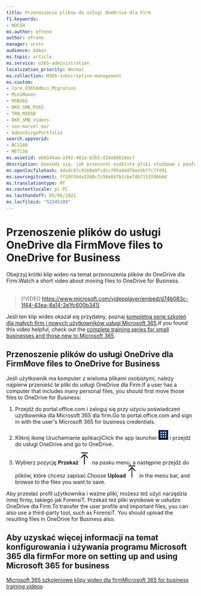 ```yaml
---
title: Przenoszenie plików do usługi OneDrive dla Firm
f1.keywords:
- NOCSH
ms.author: efrene
author: efrene
manager: scotv
audience: Admin
ms.topic: article
ms.service: o365-administration
localization_priority: Normal
ms.collection: M365-subscription-management
ms.custom:
- Core_O365Admin_Migration
- MiniMaven
- MSB365
- OKR_SMB_M365
- TRN_M365B
- OKR_SMB_Videos
- seo-marvel-mar
- AdminSurgePortfolio
search.appverid:
- BCS160
- MET150
ms.assetid: eb8244aa-a302-481a-b2b5-d34e88b18ec7
description: Dowiedz się, jak przenieść osobiste pliki służbowe i poufne pliki firmowe OneDrive dla Firm w kilku prostych krokach.
ms.openlocfilehash: 4dadc87c0168a9fcdcc795a94df8ee5b7fc7fd91
ms.sourcegitcommit: ff20f5b4e3268c7c98a84fb1cbe7db7151596b6d
ms.translationtype: MT
ms.contentlocale: pl-PL
ms.lasthandoff: 05/06/2021
ms.locfileid: "52245109"
---
```

# <a name="move-files-to-onedrive-for-business"></a><span data-ttu-id="f616c-103">Przenoszenie plików do usługi OneDrive dla Firm</span><span class="sxs-lookup"><span data-stu-id="f616c-103">Move files to OneDrive for Business</span></span>

<span data-ttu-id="f616c-104">Obejrzyj krótki klip wideo na temat przenoszenia plików do OneDrive dla Firm.</span><span class="sxs-lookup"><span data-stu-id="f616c-104">Watch a short video about moving files to OneDrive for Business.</span></span><br><br>

> [!VIDEO https://www.microsoft.com/videoplayer/embed/d74b083c-1f44-43ea-8a14-2e1fc600b341] 

<span data-ttu-id="f616c-105">Jeśli ten klip wideo okazał się przydatny, poznaj [kompletną serię szkoleń dla małych firm i nowych użytkowników usługi Microsoft 365](../business-video/index.yml).</span><span class="sxs-lookup"><span data-stu-id="f616c-105">If you found this video helpful, check out the [complete training series for small businesses and those new to Microsoft 365](../business-video/index.yml).</span></span>


## <a name="move-files-to-onedrive-for-business"></a><span data-ttu-id="f616c-106">Przenoszenie plików do usługi OneDrive dla Firm</span><span class="sxs-lookup"><span data-stu-id="f616c-106">Move files to OneDrive for Business</span></span>

<span data-ttu-id="f616c-107">Jeśli użytkownik ma komputer z wieloma plikami osobistymi, należy najpierw przenieść te pliki do usługi OneDrive dla Firm:</span><span class="sxs-lookup"><span data-stu-id="f616c-107">If a user has a computer that includes many personal files, you should first move those files to OneDrive for Business:</span></span>
  
1. <span data-ttu-id="f616c-108">Przejdź do portal.office.com i zaloguj się przy użyciu poświadczeń użytkownika dla Microsoft 365 dla firm.</span><span class="sxs-lookup"><span data-stu-id="f616c-108">Go to portal.office.com and sign in with the user's Microsoft 365 for business credentials.</span></span>

2. <span data-ttu-id="f616c-109">Kliknij ikonę Uruchamianie aplikacji</span><span class="sxs-lookup"><span data-stu-id="f616c-109">Click the app launcher</span></span> ![The app launcher icon in Office 365](../media/7502f4ec-3c9a-435d-a7b4-b9cda85189a7.png) <span data-ttu-id="f616c-111">i przejdź do usługi OneDrive.</span><span class="sxs-lookup"><span data-stu-id="f616c-111">and go to OneDrive.</span></span> 
    
3. <span data-ttu-id="f616c-112">Wybierz pozycję **Przekaż**![Upload](../media/d9b963b8-10af-42e2-953d-360301b83d3c.png) na pasku menu, a następnie przejdź do plików, które chcesz zapisać.</span><span class="sxs-lookup"><span data-stu-id="f616c-112">Choose **Upload**![Upload](../media/d9b963b8-10af-42e2-953d-360301b83d3c.png) in the menu bar, and browse to the files you want to save.</span></span> 
    
<span data-ttu-id="f616c-p101">Aby przesłać profil użytkownika i ważne pliki, możesz też użyć narzędzia innej firmy, takiego jak ForensiT. Przekaż też pliki wynikowe w usłudze OneDrive dla Firm.</span><span class="sxs-lookup"><span data-stu-id="f616c-p101">To transfer the user profile and important files, you can also use a third-party tool, such as ForensiT. You should upload the resulting files in OneDrive for Business also.</span></span>
  
## <a name="for-more-on-setting-up-and-using-microsoft-365-for-business"></a><span data-ttu-id="f616c-115">Aby uzyskać więcej informacji na temat konfigurowania i używania programu Microsoft 365 dla firm</span><span class="sxs-lookup"><span data-stu-id="f616c-115">For more on setting up and using Microsoft 365 for business</span></span>

[<span data-ttu-id="f616c-116">Microsoft 365 szkoleniowe klipy wideo dla firm</span><span class="sxs-lookup"><span data-stu-id="f616c-116">Microsoft 365 for business training videos</span></span>](../business-video/index.yml)
